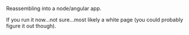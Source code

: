 Reassembling into a node/angular app.

If you run it now...not sure...most likely a white page (you could probably figure it out though).